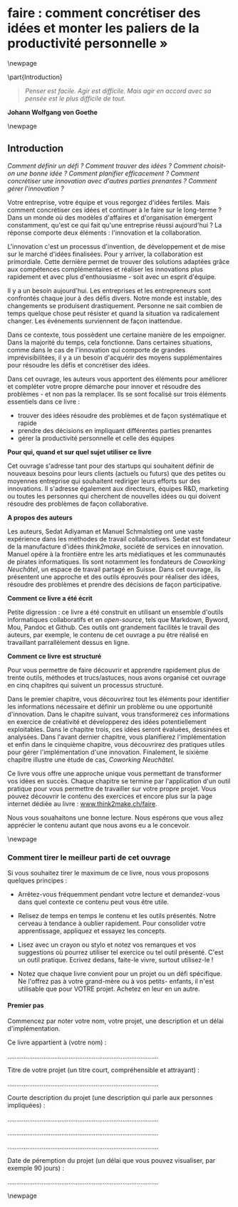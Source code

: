 


# faire : comment concrétiser des idées et monter les paliers de la productivité personnelle » 





\newpage

\part{Introduction}











> *Penser est facile. Agir est difficile. Mais agir en accord avec sa pensée est le plus difficile de tout.*
   
 **Johann Wolfgang von Goethe**
 

\newpage


## Introduction 

*Comment définir un défi ? Comment trouver des idées ? Comment choisit-on une bonne idée ? Comment planifier efficacement ? Comment concrétiser une innovation avec d'autres parties prenantes ? Comment gérer l'innovation ?* 

Votre entreprise, votre équipe et vous regorgez d'idées fertiles. Mais comment concrétiser ces idées et continuer à le faire sur le long-terme ? Dans un monde où des modèles d'affaires et d'organisation émergent constamment, qu'est ce qui fait qu'une entreprise réussi aujourd'hui ? La réponse comporte deux éléments : l'innovation et la collaboration. 

L'innovation c'est un processus d'invention, de développement et de mise sur le marché d'idées finalisées. Pour y arriver, la collaboration est primordiale. Cette dernière permet de trouver des solutions adaptées grâce aux compétences complémentaires et réaliser les innovations plus rapidement et avec plus d'enthousiasme - soit avec un esprit d'équipe. 

Il y a un besoin aujourd'hui. Les entreprises et les entrepreneurs sont confrontés chaque jour à des défis divers. Notre monde est instable, des changements seproduisent drastiquement. Personne ne sait combiende temps quelque chose peut résister et quand lasituation va radicalement changer. Les événementssurviennent de façon inattendue. 
Dans ce contexte, tous possèdent une certaine manière de les empoigner. Dans la majorité du temps, cela fonctionne. Dans certaines situations, comme dans le cas de l'innovation qui comporte de grandes imprévisibilitées, il y a un besoin d'acquérir des moyens supplémentaires pour résoudre les défis et concrétiser des idées. 
Dans cet ouvrage, les auteurs vous apportent des éléments pour améliorer et compléter votre propre démarche pour innover et résoudre des problèmes - et non pas la remplacer. Ils se sont focalisé sur trois éléments essentiels dans ce livre : 
- trouver des idées résoudre des problèmes et de façon systématique et rapide- prendre des décisions en impliquant différentes parties prenantes- gérer la productivité personnelle et celle des équipes

**Pour qui, quand et sur quel sujet utiliser ce livre**
Cet ouvrage s'adresse tant pour des startups qui souhaitent définir de nouveaux besoins pour leurs clients (actuels ou futurs) que des petites ou moyennes entreprise qui souhaitent rediriger leurs efforts sur des innovations. Il s'adresse également aux directeurs, équipes R&D, marketing ou toutes les personnes qui cherchent de nouvelles idées ou qui doivent résoudre des problèmes de façon collaborative. 


**A propos des auteurs**
Les auteurs, Sedat Adiyaman et Manuel Schmalstieg ont une vaste expérience dans les méthodes de travail collaboratives. Sedat est fondateur de la manufacture d'idées *think2make*, société de services en innovation. Manuel opére à la frontière entre les arts médiatiques et les communautés de pirates informatiques. Ils sont notamment les fondateurs de *Coworking Neuchâtel*, un espace de travail partagé en Suisse. Dans cet ouvrage, ils présentent une approche et des outils éprouvés pour réaliser des idées, résoudre des problèmes et prendre des décisions de façon participative. 
**Comment ce livre a été écrit**

Petite digression : ce livre a été construit en utilisant un ensemble d'outils informatiques collaboratifs et en *open-source*, tels que Markdown, Byword, Mou, Pandoc et Github. Ces outils ont grandement facilités le travail des auteurs, par exemple, le contenu de cet ouvrage a pu être réalisé en travaillant parrallèlement dessus en ligne.

**Comment ce livre est structuré**

Pour vous permettre de faire découvrir et apprendre rapidement plus de trente outils, méthodes et trucs/astuces, nous avons organisé cet ouvrage en cinq chapitres qui suivent un processus structuré. 

Dans le premier chapitre, vous découvrirez tout les éléments pour identifier les informations nécessaire et définir un problème ou une opportunité d'innovation. Dans le chapitre suivant, vous transformerez ces informations en exercice de créativité et développerez des idées potentiellement exploitables. Dans le chapitre trois, ces idées seront évaluées, dessinées et analysées. Dans l'avant dernier chapitre, vous planifierez l'implémentation et enfin dans le cinquième chapitre, vous découvrirez des pratiques utiles pour gérer l'implémentation d'une innovation. Finalement, le sixième chapitre illustre une étude de cas, *Coworking Neuchâtel.*

Ce livre vous offre une approche unique vous permettant de transformer vos idées en succès. Chaque chapitre se termine par l'application d'un outil pratique pour vous permettre de travailler sur votre propre projet. Vous pouvez découvrir le contenu des exercices et encore plus sur la page internet dédiée au livre : www.think2make.ch/faire.

Nous vous souahaitons une bonne lecture. Nous espérons que vous allez apprécier le contenu autant que nous avons eu a le concevoir. \newpage


### Comment tirer le meilleur parti de cet ouvrage 

Si vous souhaitez tirer le maximum de ce livre, nous vous proposons quelques principes : 

- Arrêtez-vous fréquemment pendant votre lecture et demandez-vous dans quel contexte ce contenu peut vous être utile. 

- Relisez de temps en temps le contenu et les outils présentés. Notre cerveau à tendance à oublier rapidement. Pour consolider votre apprentissage, appliquez et essayez les concepts. 

- Lisez avec un crayon ou stylo et notez vos remarques et vos suggestions où pourrez utiliser tel exercice ou tel outil présenté. C'est un outil pratique. Ecrivez dedans, faite-le vivre, surtout utilisez-le ! 

- Notez que chaque livre convient pour un projet ou un défi spécifique. Ne l'offrez pas à votre grand-mère ou à vos petits- enfants, il n'est utilisable que pour VOTRE projet. Achetez en leur en un autre. 


#### Premier pas 

Commencez par noter votre nom, votre projet, une description et un délai d'implémentation.
 
Ce livre appartient à (votre nom) :


....................................................................................


Titre de votre projet (un titre court, compréhensible et attrayant) :


....................................................................................

Courte description du projet (une description qui parle aux personnes impliquées) :


....................................................................................

....................................................................................

....................................................................................

Date de péremption du projet (un délai que vous pouvez visualiser, par exemple 90 jours) :

....................................................................................


\newpage

